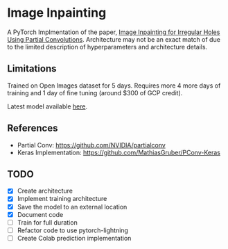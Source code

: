 # Image Inpainting

A PyTorch Implmentation of the paper, [Image Inpainting for Irregular Holes Using Partial Convolutions](https://arxiv.org/pdf/1804.07723.pdf). Architecture may not be an exact match of due to the limited description of hyperparameters and architecture details.

## Limitations

Trained on Open Images dataset for 5 days. Requires more 4 more days of training and 1 day of fine tuning (around $300 of GCP credit).

Latest model available [here](https://drive.google.com/drive/folders/1FgRREp38REeVGc1FVAoFThS1IUWGvbeB?usp=sharing).

## References

- Partial Conv: https://github.com/NVIDIA/partialconv
- Keras Implementation: https://github.com/MathiasGruber/PConv-Keras

## TODO

- [x] Create architecture
- [x] Implement training architecture
- [x] Save the model to an external location
- [x] Document code
- [ ] Train for full duration
- [ ] Refactor code to use pytorch-lightning
- [ ] Create Colab prediction implementation
